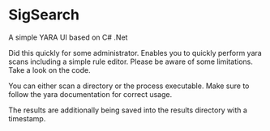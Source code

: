 # SigSearch
A simple YARA UI based on C# .Net

Did this quickly for some administrator. Enables you to quickly perform yara scans including a simple rule editor. Please be aware of some limitations. Take a look on the code.

You can either scan a directory or the process executable. Make sure to follow the yara documentation for correct usage.

The results are additionally being saved into the results directory with a timestamp.
